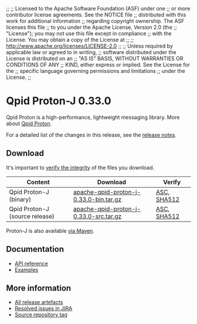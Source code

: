 ;;
;; Licensed to the Apache Software Foundation (ASF) under one
;; or more contributor license agreements.  See the NOTICE file
;; distributed with this work for additional information
;; regarding copyright ownership.  The ASF licenses this file
;; to you under the Apache License, Version 2.0 (the
;; "License"); you may not use this file except in compliance
;; with the License.  You may obtain a copy of the License at
;;
;;   http://www.apache.org/licenses/LICENSE-2.0
;;
;; Unless required by applicable law or agreed to in writing,
;; software distributed under the License is distributed on an
;; "AS IS" BASIS, WITHOUT WARRANTIES OR CONDITIONS OF ANY
;; KIND, either express or implied.  See the License for the
;; specific language governing permissions and limitations
;; under the License.
;;

# Qpid Proton-J 0.33.0

Qpid Proton is a high-performance, lightweight messaging library. More
about [Qpid Proton]({{site_url}}/proton/index.html).

For a detailed list of the changes in this release, see the [release
notes](release-notes.html).

## Download

It's important to [verify the
integrity]({{site_url}}/download.html#verify-what-you-download) of
the files you download.

| Content | Download | Verify |
|---------|----------|--------|
| Qpid Proton-J (binary) | [apache-qpid-proton-j-0.33.0-bin.tar.gz](http://archive.apache.org/dist/qpid/proton-j/0.33.0/apache-qpid-proton-j-0.33.0-bin.tar.gz) | [ASC](https://archive.apache.org/dist/qpid/proton-j/0.33.0/apache-qpid-proton-j-0.33.0-bin.tar.gz.asc), [SHA512](https://archive.apache.org/dist/qpid/proton-j/0.33.0/apache-qpid-proton-j-0.33.0-bin.tar.gz.sha512) |
| Qpid Proton-J (source release) | [apache-qpid-proton-j-0.33.0-src.tar.gz](http://archive.apache.org/dist/qpid/proton-j/0.33.0/apache-qpid-proton-j-0.33.0-src.tar.gz) | [ASC](https://archive.apache.org/dist/qpid/proton-j/0.33.0/apache-qpid-proton-j-0.33.0-src.tar.gz.asc), [SHA512](https://archive.apache.org/dist/qpid/proton-j/0.33.0/apache-qpid-proton-j-0.33.0-src.tar.gz.sha512) |

Proton-J is also available [via Maven]({{site_url}}/maven.html).

## Documentation


<div class="two-column" markdown="1">

 - [API reference](api/index.html)
 - [Examples](https://github.com/apache/qpid-proton-j/tree/0.33.0/examples)

</div>


## More information

 - [All release artefacts](http://archive.apache.org/dist/qpid/proton-j/0.33.0)
 - [Resolved issues in JIRA](https://issues.apache.org/jira/issues/?jql=project+%3D+PROTON+AND+fixVersion+%3D+%27proton-j-0.33.0%27+AND+resolution+%3D+%27fixed%27+ORDER+BY+priority+DESC)
 - [Source repository tag](https://gitbox.apache.org/repos/asf?p=qpid-proton-j.git;a=tag;h=0.33.0)

<script type="text/javascript">
  _deferredFunctions.push(function() {
      if ("0.33.0" === "{{current_proton_j_release}}") {
          _modifyCurrentReleaseLinks();
      }
  });
</script>
